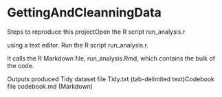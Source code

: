 # GettingAndCleanningData

Steps to reproduce this projectOpen the R script 
run_analysis.r 

using a text editor.
Run the R script run_analysis.r.

It calls the R Markdown file, 
run_analysis.Rmd, 
which contains the bulk of the code.


Outputs produced Tidy dataset file Tidy.txt (tab-delimited text)Codebook file 
codebook.md (Markdown)
